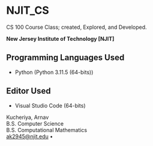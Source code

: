 # NJIT_CS
CS 100 Course Class; created, Explored, and Developed.

**New Jersey Institute of Technology \[NJIT]**

## Programming Languages Used
- Python (Python 3.11.5 (64-bits))

## Editor Used
- Visual Studio Code (64-bits)

Kucheriya, Arnav  
B.S. Computer Science  
B.S. Computational Mathematics  
ak2945@njit.edu •


